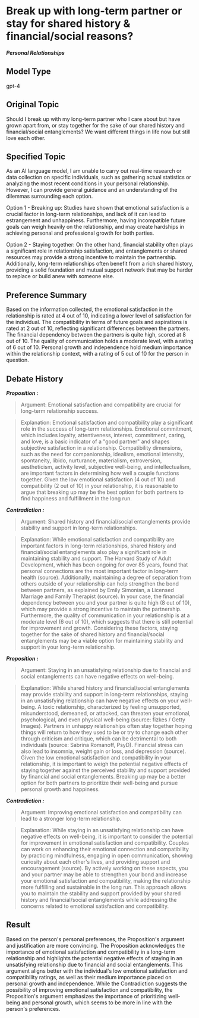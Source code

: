 # Break up with long-term partner or stay for shared history & financial/social reasons?

***Personal Relationships***



## Model Type

gpt-4

## Original Topic

Should I break up with my long-term partner who I care about but have grown apart from, or stay together for the sake of our shared history and financial/social entanglements? We want different things in life now but still love each other.

## Specified Topic

As an AI language model, I am unable to carry out real-time research or data collection on specific individuals, such as gathering actual statistics or analyzing the most recent conditions in your personal relationship. However, I can provide general guidance and an understanding of the dilemmas surrounding each option.

Option 1 - Breaking up: Studies have shown that emotional satisfaction is a crucial factor in long-term relationships, and lack of it can lead to estrangement and unhappiness. Furthermore, having incompatible future goals can weigh heavily on the relationship, and may create hardships in achieving personal and professional growth for both parties.

Option 2 - Staying together: On the other hand, financial stability often plays a significant role in relationship satisfaction, and entanglements or shared resources may provide a strong incentive to maintain the partnership. Additionally, long-term relationships often benefit from a rich shared history, providing a solid foundation and mutual support network that may be harder to replace or build anew with someone else.

## Preference Summary

Based on the information collected, the emotional satisfaction in the relationship is rated at 4 out of 10, indicating a lower level of satisfaction for the individual. The compatibility in terms of future goals and aspirations is rated at 2 out of 10, reflecting significant differences between the partners. The financial dependency between the partners is quite high, scored at 8 out of 10. The quality of communication holds a moderate level, with a rating of 6 out of 10. Personal growth and independence hold medium importance within the relationship context, with a rating of 5 out of 10 for the person in question.

## Debate History


***Proposition :***

> Argument: Emotional satisfaction and compatibility are crucial for long-term relationship success.

> Explanation: Emotional satisfaction and compatibility play a significant role in the success of long-term relationships. Emotional commitment, which includes loyalty, attentiveness, interest, commitment, caring, and love, is a basic indicator of a "good partner" and shapes subjective satisfaction in a relationship. Compatibility dimensions, such as the need for companionship, idealism, emotional intensity, spontaneity, libido, nurturance, materialism, extroversion, aestheticism, activity level, subjective well-being, and intellectualism, are important factors in determining how well a couple functions together. Given the low emotional satisfaction (4 out of 10) and compatibility (2 out of 10) in your relationship, it is reasonable to argue that breaking up may be the best option for both partners to find happiness and fulfillment in the long run.



***Contradiction :***

> Argument: Shared history and financial/social entanglements provide stability and support in long-term relationships.

> Explanation: While emotional satisfaction and compatibility are important factors in long-term relationships, shared history and financial/social entanglements also play a significant role in maintaining stability and support. The Harvard Study of Adult Development, which has been ongoing for over 85 years, found that personal connections are the most important factor in long-term health (source). Additionally, maintaining a degree of separation from others outside of your relationship can help strengthen the bond between partners, as explained by Emily Simonian, a Licensed Marriage and Family Therapist (source). In your case, the financial dependency between you and your partner is quite high (8 out of 10), which may provide a strong incentive to maintain the partnership. Furthermore, the quality of communication in your relationship is at a moderate level (6 out of 10), which suggests that there is still potential for improvement and growth. Considering these factors, staying together for the sake of shared history and financial/social entanglements may be a viable option for maintaining stability and support in your long-term relationship.



***Proposition :***

> Argument: Staying in an unsatisfying relationship due to financial and social entanglements can have negative effects on well-being.

> Explanation: While shared history and financial/social entanglements may provide stability and support in long-term relationships, staying in an unsatisfying relationship can have negative effects on your well-being. A toxic relationship, characterized by feeling unsupported, misunderstood, demeaned, or attacked, can threaten your emotional, psychological, and even physical well-being (source: fizkes / Getty Images). Partners in unhappy relationships often stay together hoping things will return to how they used to be or try to change each other through criticism and critique, which can be detrimental to both individuals (source: Sabrina Romanoff, PsyD). Financial stress can also lead to insomnia, weight gain or loss, and depression (source). Given the low emotional satisfaction and compatibility in your relationship, it is important to weigh the potential negative effects of staying together against the perceived stability and support provided by financial and social entanglements. Breaking up may be a better option for both partners to prioritize their well-being and pursue personal growth and happiness.



***Contradiction :***

> Argument: Improving emotional satisfaction and compatibility can lead to a stronger long-term relationship.

> Explanation: While staying in an unsatisfying relationship can have negative effects on well-being, it is important to consider the potential for improvement in emotional satisfaction and compatibility. Couples can work on enhancing their emotional connection and compatibility by practicing mindfulness, engaging in open communication, showing curiosity about each other's lives, and providing support and encouragement (source). By actively working on these aspects, you and your partner may be able to strengthen your bond and increase your emotional satisfaction and compatibility, making the relationship more fulfilling and sustainable in the long run. This approach allows you to maintain the stability and support provided by your shared history and financial/social entanglements while addressing the concerns related to emotional satisfaction and compatibility.



## Result

Based on the person's personal preferences, the Proposition's argument and justification are more convincing. The Proposition acknowledges the importance of emotional satisfaction and compatibility in a long-term relationship and highlights the potential negative effects of staying in an unsatisfying relationship due to financial and social entanglements. This argument aligns better with the individual's low emotional satisfaction and compatibility ratings, as well as their medium importance placed on personal growth and independence. While the Contradiction suggests the possibility of improving emotional satisfaction and compatibility, the Proposition's argument emphasizes the importance of prioritizing well-being and personal growth, which seems to be more in line with the person's preferences.